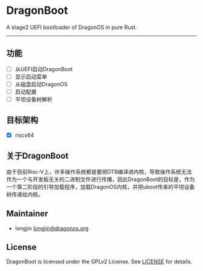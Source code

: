# DragonBoot

A stage2 UEFI bootloader of DragonOS in pure Rust.

--- 

## 功能

- [ ] 从UEFI启动DragonBoot
- [ ] 显示启动菜单
- [ ] 从磁盘启动DragonOS
- [ ] 启动配置
- [ ] 平坦设备树解析

## 目标架构

- [x] riscv64

## 关于DragonBoot

由于目前Risc-V上，许多操作系统都是要把DTB编译进内核，导致操作系统无法作为一个与开发板无关的二进制文件进行传播，因此DragonBoot的目标是，作为一个第二阶段的引导加载程序，加载DragonOS内核，并把uboot传来的平坦设备树传递给内核。

## Maintainer

- longjin <longjin@dragonos.org>

## License

DragonBoot is licensed under the GPLv2 License. See [LICENSE](LICENSE) for details.

